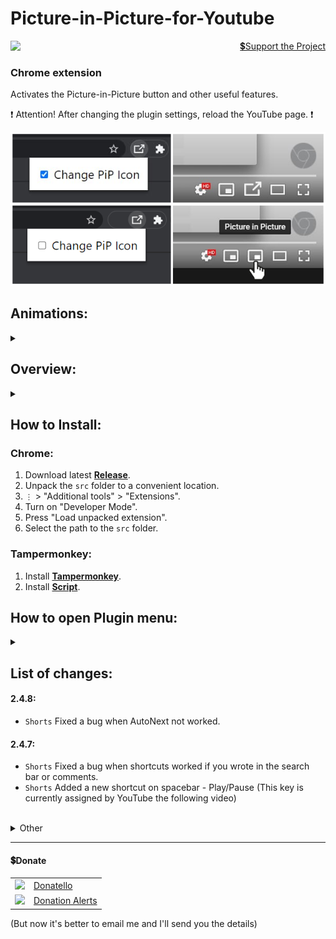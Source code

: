 # Picture-in-Picture-for-Youtube

<p align="right">
    <img align="left" src="https://shields.io/badge/version-v2.4.8-blue">
    <a href="#donate">💲Support the Project</a>
</p>

### Chrome extension

Activates the Picture-in-Picture button and other useful features.

❗ Attention! After changing the plugin settings, reload the YouTube page. ❗

<img src="github/images/image.png"></img>

## Animations:
<details>
  <summary></summary>
  
  Animation 1:</br>
  ![Alt Text](github/images/animation1.gif)</br>
  Animation 2:</br>
  ![Alt Text](github/images/animation2.gif)</br>
  Animation 3:</br>
  ![Alt Text](github/images/animation3.gif)
</details>

## Overview:
<details>
  <summary></summary>
  <p align="center">
    <img src="github/images/Light.png" width="400px">
    <img src="github/images/Dark.png" width="400px">
    </br>
    <img src="github/images/hide_icons.png" width="800px">
    </br>
     <img src="github/images/other_settings.png" width="400px"></br>
     <img src="github/images/hotkeys.png" width="400px"></br>
     <img src="github/images/speed.png" width="400px"></br>
     
  </p>  
</details>


## How to Install:
### Chrome:
  1. Download latest **[Release](https://github.com/SuperZombi/Picture-in-Picture-for-Youtube/releases)**.
  2. Unpack the ```src``` folder to a convenient location.
  3. ```⋮``` > "Additional tools" > "Extensions".
  4. Turn on "Developer Mode".
  5. Press "Load unpacked extension".
  6. Select the path to the ```src``` folder.

### Tampermonkey:
1. Install **[Tampermonkey](https://www.tampermonkey.net/)**.
2. Install **[Script](https://raw.githubusercontent.com/SuperZombi/Picture-in-Picture-for-Youtube/main/pip.user.js)**.


## How to open Plugin menu:
<details>
  <summary></summary>
  
  ❗ Don't forget to click the `Save` button. ❗
  
  ![Alt Text](github/images/img1.png)</br>
  ![Alt Text](github/images/img2.png)
</details>


## List of changes:

  #### 2.4.8:
   * `Shorts` Fixed a bug when AutoNext not worked.

  #### 2.4.7:
   * `Shorts` Fixed a bug when shortcuts worked if you wrote in the search bar or comments.
   * `Shorts` Added a new shortcut on spacebar - Play/Pause (This key is currently assigned by YouTube the following video)

<br/>
<details>
  <summary>Other</summary>

  #### 2.4.6:
   * Fixed bug with Speedometer not displaying on click

  #### 2.4.5:
   * Autoplay next video in shorts 

  ##### 2.4.4.1:
   * Support for different youtube versions

  #### 2.4.4:
   * Return of some old functions and bug fixes

  #### 2.4.3:
   * Updated with the new visual changes of YouTube

  ##### 2.4.2.1:
   * Maximum volume bug fixed

  #### 2.4.2:
   * Bug fixes

  #### 2.4.1:
   * Speedometer bug fixes

  ### 2.4:
   * Timeline and controls in Shorts.
   * Hotkeys for rewind and Fullscreen in Shorts.
    * <details><summary>Maximum volume.</summary>
      By default, YouTube makes sound audio normalization, and volume of the video actually turns out to be in the range from 0.75 to 0.85 (Even if the player is set to 100%)</details>
   * <details><summary>«Open in YouTube» in Shorts.</summary>
      Opens the current video in the standard YouTube player in a new tab.</details>
   * Redesigned settings engine. [dev]
   * Optimization, User Experience improvement and Bug fixes.
   * (Hold `ctrl` to reset extension settings)

  ### 2.3:
  * Added a function to hide the <code>Download</code> button.
  * <details><summary>Added a function to hide labels for buttons.</summary><img src="github/images/hideButtonLabels.png"></details>
  
  ### 2.2:
  * Added speed control for Shorts.
  * Added full screen mode for Shorts.
  
  ### 2.1:
  * Added a function to hide the <code>Thanks</code> button.
  * Added a function to hide the <code>Sponsor</code> button.
  
  #### 2.0.1:
  * Ukranian localization.

  ### 2.0:
  * Extension moved to manifest version 3.
  
  #### 1.6.1:
  * Bug fix.

  ### 1.6:
  * Russian localization.
  
  #### 1.5.1:
  * Hiding the Clips button is now more stable.

  ### 1.5:
  * <details><summary>Added a function to hide the <code>Create Clip</code> button.</summary><img src="github/images/clip-youtube.png"></details>
  
  #### 1.4.1:
  * Added animation pause in settings, when `Change Pip Icon` is disabled.
  
  ### 1.4:
  * Added new animation.
  * Added hover animation.
  * Dark Theme in Settings.
  * Preview animations in Settings.
  
  ### 1.3:
  * The plugin is adapted for the new YouTube interface.
  * Added animation (enable it in the settings)

  ### 1.2:
  * Fixed a bug where the button did not appear. (Previously, it was necessary to reload the page)

  ### 1.1:
  * The button is hidden in full screen mode.
  * Changed the icon of the button during the active "Picture in Picture" mode.
  * Now you can make the choice to change the custom button or not.

  ### 1.0:
  * The "Picture in Picture" button is now displayed.
  * The button is changed to a custom one.
  
</details>

<hr>

#### 💲Donate

<table>
  <tr>
    <td>
       <img width="18px" src="https://www.google.com/s2/favicons?domain=https://donatello.to&sz=256">
    </td>
    <td>
      <a href="https://donatello.to/super_zombi">Donatello</a>
    </td>
  </tr>
  <tr>
    <td>
       <img width="18px" src="https://www.google.com/s2/favicons?domain=https://www.donationalerts.com&sz=256">
    </td>
    <td>
      <a href="https://www.donationalerts.com/r/super_zombi">Donation Alerts</a>
    </td>
  </tr>
</table>
    
(But now it's better to email me and I'll send you the details)
